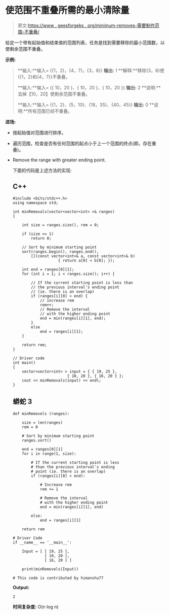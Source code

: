 # 使范围不重叠所需的最小清除量

> 原文:[https://www . geesforgeks . org/minimum-removes-需要制作范围-不重叠/](https://www.geeksforgeeks.org/minimum-removals-required-to-make-ranges-non-overlapping/)

给定一个带有起始值和结束值的范围列表，任务是找到需要移除的最小范围数，以使剩余范围不重叠。

**示例:**

> **输入:**输入= {{1，2}，{4，7}，{3，8}}
> **输出:** 1
> **解释:**移除{3，8}使{{1，2}和{4，7}}不重叠。
> 
> **输入:**输入= {{ 10，20 }、{ 10，20 }、{ 10，20 }}
> **输出:** 2
> **说明:**去掉【10，20】使剩余范围不重叠。
> 
> **输入:**输入= {{1，2}、{5，10}、{18，35}、{40，45}}
> **输出:** 0
> **说明:**所有范围已经不重叠。

**进场:**

*   按起始值对范围进行排序。
*   遍历范围，检查是否有任何范围的起点小于上一个范围的终点(即。存在重叠)。
*   Remove the range with greater ending point.

    下面的代码是上述方法的实现:

    ## C++

    ```
    #include <bits/stdc++.h>
    using namespace std;

    int minRemovals(vector<vector<int> >& ranges)
    {

        int size = ranges.size(), rem = 0;

        if (size <= 1)
            return 0;

        // Sort by minimum starting point
        sort(ranges.begin(), ranges.end(), 
            [](const vector<int>& a, const vector<int>& b) 
                        { return a[0] < b[0]; });

        int end = ranges[0][1];
        for (int i = 1; i < ranges.size(); i++) {

            // If the current starting point is less than
            // the previous interval's ending point 
            // (ie. there is an overlap)
            if (ranges[i][0] < end) {
                // increase rem
                rem++;
                // Remove the interval
                // with the higher ending point
                end = min(ranges[i][1], end);
            }
            else
                end = ranges[i][1];
        }

        return rem;
    }

    // Driver code
    int main()
    {
        vector<vector<int> > input = { { 19, 25 }, 
                            { 10, 20 }, { 16, 20 } };
        cout << minRemovals(input) << endl;
    }
    ```

    ## 蟒蛇 3

    ```
    def minRemovels (ranges):

        size = len(ranges)
        rem = 0

        # Sort by minimum starting point
        ranges.sort()

        end = ranges[0][1]
        for i in range(1, size):

            # If the current starting point is less
            # than the previous interval's ending
            # point (ie. there is an overlap)
            if (ranges[i][0] < end):

                # Increase rem
                rem += 1

                # Remove the interval
                # with the higher ending point
                end = min(ranges[i][1], end)

            else:
                end = ranges[i][1]

        return rem

    # Driver Code
    if __name__ == '__main__':

        Input = [ [ 19, 25 ],
                  [ 10, 20 ],
                  [ 16, 20 ] ]

        print(minRemovels(Input))

    # This code is contributed by himanshu77
    ```

    **Output:**

    ```
    2

    ```

    **时间复杂度:** O(n log n)